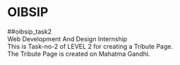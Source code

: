 # OIBSIP
##oibsip_task2 <br>
Web Development And Design Internship <br>
This is Task-no-2 of LEVEL 2 for creating a Tribute Page. <br>
The Tribute Page is created on Mahatma Gandhi.
